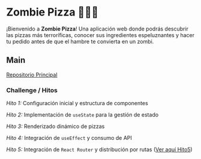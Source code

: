 # Zombie Pizza 🍕🧟‍♂️

¡Bienvenido a **Zombie Pizza**! Una aplicación web donde podrás descubrir las pizzas más terroríficas, conocer sus ingredientes espeluznantes y hacer tu pedido antes de que el hambre te convierta en un zombi.

## Main

[Repositorio Principal](https://github.com/pyro-nicolini/react-zombie)

### Challenge / Hitos

_Hito 1:_ Configuración inicial y estructura de componentes

_Hito 2:_ Implementación de `useState` para la gestión de estado

_Hito 3:_ Renderizado dinámico de pizzas

_Hito 4:_ Integración de `useEffect` y consumo de API

_Hito 5:_ Integración de `React Router` y distribución por rutas ([Ver aquí Hito5](https://github.com/pyro-nicolini/react-zombie/tree/Hito5))
